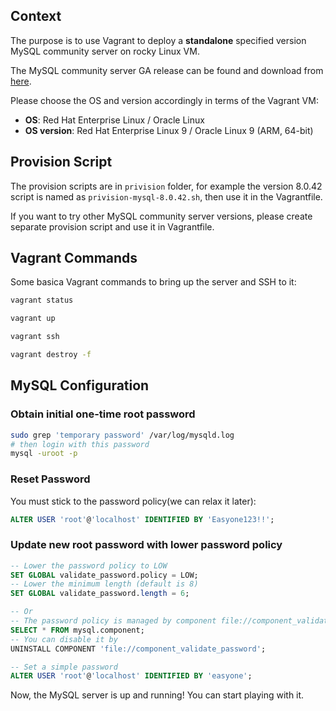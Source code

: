 ## Context
The purpose is to use Vagrant to deploy a **standalone** specified version MySQL 
community server on rocky Linux VM.

The MySQL community server GA release can be found and download from 
[here](https://dev.mysql.com/downloads/mysql/8.4.html).

Please choose the OS and version accordingly in terms of the Vagrant VM:
* **OS**: Red Hat Enterprise Linux / Oracle Linux
* **OS version**: Red Hat Enterprise Linux 9 / Oracle Linux 9 (ARM, 64-bit)

## Provision Script
The provision scripts are in `privision` folder, for example the version 8.0.42
script is named as `privision-mysql-8.0.42.sh`, then use it in the Vagrantfile.

If you want to try other MySQL community server versions, please create separate
provision script and use it in Vagrantfile.

## Vagrant Commands
Some basica Vagrant commands to bring up the server and SSH to it:
```bash
vagrant status

vagrant up

vagrant ssh

vagrant destroy -f
```

## MySQL Configuration
### Obtain initial one-time root password
```bash
sudo grep 'temporary password' /var/log/mysqld.log
# then login with this password
mysql -uroot -p
```

### Reset Password
You must stick to the password policy(we can relax it later):
```sql
ALTER USER 'root'@'localhost' IDENTIFIED BY 'Easyone123!!';
```

### Update new root password with lower password policy
```sql
-- Lower the password policy to LOW
SET GLOBAL validate_password.policy = LOW;
-- Lower the minimum length (default is 8)
SET GLOBAL validate_password.length = 6;

-- Or
-- The password policy is managed by component file://component_validate_password
SELECT * FROM mysql.component;
-- You can disable it by
UNINSTALL COMPONENT 'file://component_validate_password';

-- Set a simple password
ALTER USER 'root'@'localhost' IDENTIFIED BY 'easyone';
```

Now, the MySQL server is up and running! You can start playing with it.
